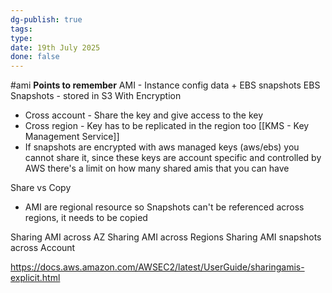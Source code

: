 ```yaml
---
dg-publish: true
tags: 
type: 
date: 19th July 2025
done: false
---
```

#ami 
**Points to remember**
AMI - Instance config data + EBS snapshots
EBS Snapshots - stored in S3
With Encryption
- Cross account - Share the key and give access to the key
- Cross region - Key has to be replicated in the region too [[KMS - Key Management Service]]
- If snapshots are encrypted with aws managed keys (aws/ebs) you cannot share it, since these keys are account specific and controlled by AWS
there's a limit on how many shared amis that you can have 

Share vs Copy
- AMI are regional resource so Snapshots can't be referenced across regions, it needs to be copied

Sharing AMI across AZ
Sharing AMI across Regions
Sharing AMI snapshots across Account

https://docs.aws.amazon.com/AWSEC2/latest/UserGuide/sharingamis-explicit.html